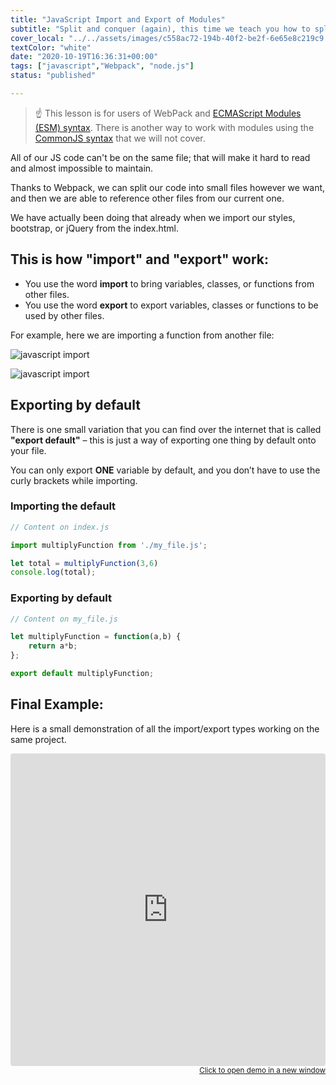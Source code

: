 ```yaml
---
title: "JavaScript Import and Export of Modules"
subtitle: "Split and conquer (again), this time we teach you how to split your code into several files to avoid GIT conflicts and to also be more organized. By the end of this lesson, you will be able to dominate JavaScript imports and exports."
cover_local: "../../assets/images/c558ac72-194b-40f2-be2f-6e65e8c219c9.png"
textColor: "white"
date: "2020-10-19T16:36:31+00:00"
tags: ["javascript","Webpack", "node.js"]
status: "published"

---
```


> ☝️ This lesson is for users of WebPack and [ECMAScript Modules (ESM) syntax](https://nodejs.org/api/esm.html). There is another way to work with modules using the [CommonJS syntax](https://requirejs.org/docs/commonjs.html) that we will not cover.

All of our JS code can't be on the same file; that will make it hard to read and almost impossible to maintain.

Thanks to Webpack, we can split our code into small files however we want, and then we are able to reference other files from our current one.

We have actually been doing that already when we import our styles, bootstrap, or jQuery from the index.html.

## This is how "import" and "export" work:

+ You use the word **import** to bring variables, classes, or functions from other files.
+ You use the word **export** to export variables, classes or functions to be used by other files.

For example, here we are importing a function from another file:

![javascript import](https://github.com/breatheco-de/content/blob/master/src/assets/images/f7b8c75d-e7d4-481e-8346-b95d54a235f6.png?raw=true)

![javascript import](https://github.com/breatheco-de/content/blob/master/src/assets/images/2cdb146a-d6f7-4591-96fc-e50aef07aca5.png?raw=true)

## Exporting by default

There is one small variation that you can find over the internet that is called **"export default"** – this is just a way of exporting one thing by default onto your file.

You can only export **ONE** variable by default, and you don’t have to use the curly brackets while importing.

### Importing the default

```javascript
// Content on index.js 

import multiplyFunction from './my_file.js';

let total = multiplyFunction(3,6)
console.log(total);
```

### Exporting by default

```javascript
// Content on my_file.js 

let multiplyFunction = function(a,b) {
    return a*b;
};

export default multiplyFunction;
```

## Final Example:

Here is a small demonstration of all the import/export types working on the same project.

<iframe src="https://codesandbox.io/embed/218y1prppj?hidenavigation=1" style="width:100%; height:500px; border:0; border-radius: 4px; overflow:hidden;" sandbox="allow-modals allow-forms allow-popups allow-scripts allow-same-origin"></iframe>

<div align="right"><small><a href="https://codesandbox.io/embed/218y1prppj?hidenavigation=1">Click to open demo in a new window</a></small></div>



